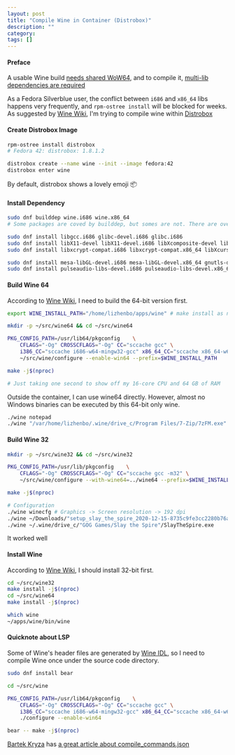 ```yaml
---
layout: post
title: "Compile Wine in Container (Distrobox)"
description: ""
category: 
tags: []
---
```


#### Preface 
A usable Wine build [needs shared WoW64](https://gitlab.winehq.org/wine/wine/-/wikis/Building-Wine#shared-wow64:~:text=64%2Dbit%20Wine%20built%20without%2032%2Dbit%20support%20will%20not%20be%20able%20to%20run%20ANY%2032%2Dbit%20applications), and to compile it, [multi-lib dependencies are required](https://gitlab.winehq.org/wine/wine/-/wikis/Building-Wine#multi-arch-and-multi-lib:~:text=There%27s,time)

As a Fedora Silverblue user, the conflict between `i686` and  `x86_64` libs happens very frequently, and `rpm-ostree install` will be blocked for weeks. As suggested by [Wine Wiki](https://gitlab.winehq.org/wine/wine/-/wikis/Building-Wine#containers), I'm trying to compile wine within [Distrobox](https://distrobox.it/)


#### Create Distrobox Image 

```bash
rpm-ostree install distrobox
# Fedora 42: distrobox: 1.8.1.2

distrobox create --name wine --init --image fedora:42
distrobox enter wine
```
By default, distrobox shows a lovely emoji 📦

#### Install Dependency 

```bash
sudo dnf builddep wine.i686 wine.x86_64
# Some packages are coved by builddep, but somes are not. There are overlaps, definitely

sudo dnf install libgcc.i686 glibc-devel.i686 glibc.i686
sudo dnf install libX11-devel libX11-devel.i686 libXcomposite-devel libXcomposite-devel.i686 libXcomposite-devel.x86_64 libxcrypt-compat
sudo dnf install libxcrypt-compat.i686 libxcrypt-compat.x86_64 libXcursor-devel                           libXcursor-devel.i686 libXcursor-devel.x86_64 libXext-devel libXext-devel.i686 libXext-devel.x86_64 libXfixes-devel.i686                           libXfixes-devel.x86_64 libXfixes.i686 libXi-devel                           libXi-devel.i686 libXi-devel.x86_64 libXinerama-devel libXinerama-devel.x86_64                           libxml2-devel.i686 libXmu-devel libXrandr-devel                           libXrandr-devel.i686 libXrandr-devel.x86_64 libXrender-devel                           libXrender-devel.i686 libXrender-devel.x86_64 freetype-devel.x86_64                           freetype-devel.i686 fontforge.x86_64 fontforge.i686

sudo dnf install mesa-libGL-devel.i686 mesa-libGL-devel.x86_64 gnutls-devel.i686 gnutls-devel.x86_64
sudo dnf install pulseaudio-libs-devel.i686 pulseaudio-libs-devel.x86_64
```


#### Build Wine 64 

According to [Wine Wiki](https://gitlab.winehq.org/wine/wine/-/wikis/Building-Wine#shared-wow64:~:text=Compile%20the%2064%2Dbit%20version%20of%20Wine%20first%20with%20the%20%2D%2Denable%2Dwin64%20configure%20flag%2C%20in%20a%20separate%20build%20directory%20of%20course%20%3B%29), I need to build the 64-bit version first.


```bash
export WINE_INSTALL_PATH="/home/lizhenbo/apps/wine" # make install as non-root later

mkdir -p ~/src/wine64 && cd ~/src/wine64

PKG_CONFIG_PATH=/usr/lib64/pkgconfig    \
    CFLAGS="-Og" CROSSCFLAGS="-Og" CC="sccache gcc" \
    i386_CC="sccache i686-w64-mingw32-gcc" x86_64_CC="sccache x86_64-w64-mingw32-gcc" \
    ~/src/wine/configure --enable-win64 --prefix=$WINE_INSTALL_PATH

make -j$(nproc)

# Just taking one second to show off my 16-core CPU and 64 GB of RAM
```


Outside the container, I can use wine64 directly. However, almost no Windows binaries can be executed by this 64-bit only wine.

```bash
./wine notepad
./wine "/var/home/lizhenbo/.wine/drive_c/Program Files/7-Zip/7zFM.exe"
```

#### Build Wine 32

```bash
mkdir -p ~/src/wine32 && cd ~/src/wine32

PKG_CONFIG_PATH=/usr/lib/pkgconfig    \
    CFLAGS="-Og" CROSSCFLAGS="-Og" CC="sccache gcc -m32" \
    ~/src/wine/configure --with-wine64=../wine64 --prefix=$WINE_INSTALL_PATH

make -j$(nproc)

# Configuration
./wine winecfg # Graphics -> Screen resolution -> 192 dpi
./wine ~/Downloads/"setup_slay_the_spire_2020-12-15-8735c9fe3cc2280b76aa3ec47c953352a7df1f65_(64bit)_(43443).exe"
./wine ~/.wine/drive_c/"GOG Games/Slay the Spire"/SlayTheSpire.exe
```
It worked well

#### Install Wine 

According to [Wine Wiki](https://gitlab.winehq.org/wine/wine/-/wikis/Building-Wine#:~:text=you%20should%20run%20make%20install%20in%20the%2032%2Dbit%20build%20tree%20first%2C%20then%20in%20the%2064%2Dbit%20one), I should install 32-bit first.

```bash
cd ~/src/wine32
make install -j$(nproc)
cd ~/src/wine64
make install -j$(nproc)

which wine
~/apps/wine/bin/wine
```



#### Quicknote about LSP 

Some of Wine's header files are generated by [Wine IDL](https://gitlab.winehq.org/wine/wine/-/wikis/Man-Pages/widl), so I need to compile Wine once under the source code directory.

```bash
sudo dnf install bear

cd ~/src/wine

PKG_CONFIG_PATH=/usr/lib64/pkgconfig    \
    CFLAGS="-Og" CROSSCFLAGS="-Og" CC="sccache gcc" \
    i386_CC="sccache i686-w64-mingw32-gcc" x86_64_CC="sccache x86_64-w64-mingw32-gcc" \
    ./configure --enable-win64

bear -- make -j$(nproc)
```
[Bartek Kryza](https://blog.bkryza.com/about/) has [a great article about compile_commands.json](https://blog.bkryza.com/posts/compile-commands-json-gallery/)

